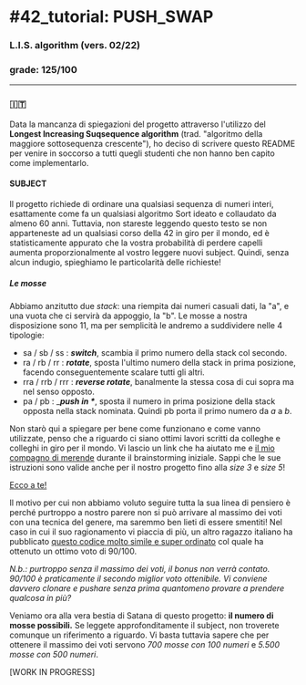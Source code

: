 # #42_tutorial: PUSH_SWAP
### L.I.S. algorithm (vers. 02/22)

### grade: 125/100

---------------------

### 🇮🇹 

Data la mancanza di spiegazioni del progetto attraverso l'utilizzo del **Longest Increasing Suqsequence algorithm** (trad. "algoritmo della maggiore sottosequenza crescente"), ho deciso di scrivere questo README per venire in soccorso a tutti quegli studenti che non hanno ben capito come implementarlo.

#### SUBJECT
Il progetto richiede di ordinare una qualsiasi sequenza di numeri interi, esattamente come fa un qualsiasi algoritmo Sort ideato e collaudato da almeno 60 anni.
Tuttavia, non stareste leggendo questo testo se non apparteneste ad un qualsiasi corso della 42 in giro per il mondo, ed è statisticamente appurato che la vostra probabilità di perdere capelli aumenta proporzionalmente al vostro leggere nuovi subject.
Quindi, senza alcun indugio, spieghiamo le particolarità delle richieste!


##### Le mosse
Abbiamo anzitutto due *stack*: una riempita dai numeri casuali dati, la "a", e una vuota che ci servirà da appoggio, la "b".
Le mosse a nostra disposizione sono 11, ma per semplicità le andremo a suddividere nelle 4 tipologie:

* sa 	/	sb	/	ss	: _**switch**_, scambia il primo numero della stack col secondo.
* ra	/	rb	/	rr	: ___rotate___, sposta l'ultimo numero della stack in prima posizione, facendo conseguentemente scalare tutti gli altri.
* rra	/	rrb	/	rrr	: ___reverse rotate___, banalmente la stessa cosa di cui sopra ma nel senso opposto.
* pa	/	pb			: ____push in *___, sposta il numero in prima posizione della stack opposta nella stack nominata. Quindi pb porta il primo numero da _a_ a _b_.

Non starò qui a spiegare per bene come funzionano e come vanno utilizzate, penso che a riguardo ci siano ottimi lavori scritti da colleghe e colleghi in giro per il mondo. Vi lascio un link che ha aiutato me e [il mio compagno di merende](https://github.com/fdrudi, "Go follow him!") durante il brainstorming iniziale.
Sappi che le sue istruzioni sono valide anche per il nostro progetto fino alla _size 3_ e _size 5_!

[Ecco a te!](https://medium.com/@jamierobertdawson/push-swap-the-least-amount-of-moves-with-two-stacks-d1e76a71789a, "Ce ne fosse di gente come lui *sigh*")

Il motivo per cui non abbiamo voluto seguire tutta la sua linea di pensiero è perché purtroppo a nostro parere non si può arrivare al massimo dei voti con una tecnica del genere, ma saremmo ben lieti di essere smentiti! Nel caso in cui il suo ragionamento vi piaccia di più, un altro ragazzo italiano ha pubblicato [questo codice molto simile e super ordinato](https://github.com/AlessandroMetta/push_swap) col quale ha ottenuto un ottimo voto di 90/100. 

_N.b.:	purtroppo senza il massimo dei voti, il bonus non verrà contato. 90/100 è praticamente il secondo miglior voto ottenibile. Vi conviene davvero clonare e pushare senza prima quantomeno provare a prendere qualcosa in più?_

Veniamo ora alla vera bestia di Satana di questo progetto: **il numero di mosse possibili.**
Se leggete approfonditamente il subject, non troverete comunque un riferimento a riguardo. Vi basta tuttavia sapere che per ottenere il massimo dei voti servono _700 mosse con 100 numeri_ e _5.500 mosse con 500 numeri_.

[WORK IN PROGRESS]

